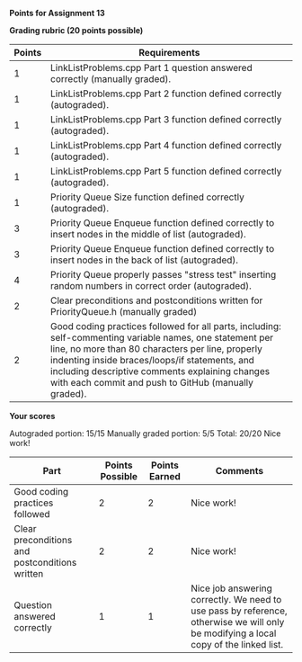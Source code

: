 

**Points for Assignment 13**

**Grading rubric (20 points possible)**

| Points | Requirements |
|----------|----------|
|1|LinkListProblems.cpp Part 1 question answered correctly (manually graded).
|1|LinkListProblems.cpp Part 2 function defined correctly (autograded).
|1|LinkListProblems.cpp Part 3 function defined correctly (autograded).
|1|LinkListProblems.cpp Part 4 function defined correctly (autograded).
|1|LinkListProblems.cpp Part 5 function defined correctly (autograded).
|1|Priority Queue Size function defined correctly  (autograded).
|3|Priority Queue Enqueue function defined correctly to insert nodes in the middle of list  (autograded).
|3|Priority Queue Enqueue function defined correctly to insert nodes in the back of list  (autograded).
|4|Priority Queue properly passes "stress test" inserting random numbers in correct order  (autograded).
|2|Clear preconditions and postconditions written for PriorityQueue.h (manually graded)
|2|Good coding practices followed for all parts, including: self-commenting variable names, one statement per line, no more than 80 characters per line, properly indenting inside braces/loops/if statements, and including descriptive comments explaining changes with each commit and push to GitHub (manually graded).


**Your scores**


Autograded portion:  15/15
Manually graded portion: 5/5
Total: 20/20
Nice work!

| Part| Points Possible | Points Earned| Comments|
|----------|-----|----| -------|
|Good coding practices followed| 2| 2 | Nice work! |
|Clear preconditions and postconditions written | 2| 2 | Nice work!  |
|Question answered correctly| 1| 1 | Nice job answering correctly.  We need to use pass by reference, otherwise we will only be modifying a local copy of the linked list.   |



